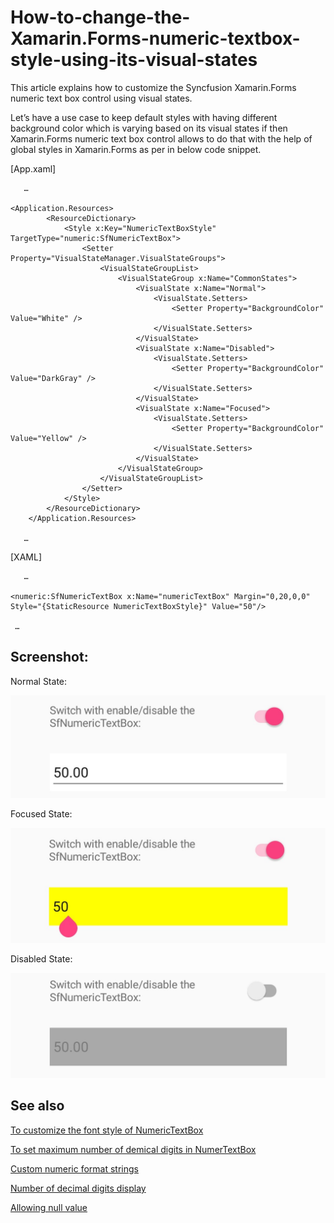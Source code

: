 # How-to-change-the-Xamarin.Forms-numeric-textbox-style-using-its-visual-states

This article explains how to customize the Syncfusion Xamarin.Forms numeric text box control using visual states.

Let’s have a use case to keep default styles with having different background color which is varying based on its visual states if then Xamarin.Forms numeric text box control allows to do that with the help of global styles in Xamarin.Forms as per in below code snippet.

[App.xaml]

```
   …    

<Application.Resources>
        <ResourceDictionary>
            <Style x:Key="NumericTextBoxStyle" TargetType="numeric:SfNumericTextBox">
                <Setter Property="VisualStateManager.VisualStateGroups">
                    <VisualStateGroupList>
                        <VisualStateGroup x:Name="CommonStates">
                            <VisualState x:Name="Normal">
                                <VisualState.Setters>
                                    <Setter Property="BackgroundColor" Value="White" />
                                </VisualState.Setters>
                            </VisualState>
                            <VisualState x:Name="Disabled">
                                <VisualState.Setters>
                                    <Setter Property="BackgroundColor" Value="DarkGray" />
                                </VisualState.Setters>
                            </VisualState>
                            <VisualState x:Name="Focused">
                                <VisualState.Setters>
                                    <Setter Property="BackgroundColor" Value="Yellow" />
                                </VisualState.Setters>
                            </VisualState>
                        </VisualStateGroup>
                    </VisualStateGroupList>
                </Setter>
            </Style>
        </ResourceDictionary>
    </Application.Resources>

   …
```   

[XAML]

```
   …

<numeric:SfNumericTextBox x:Name="numericTextBox" Margin="0,20,0,0" Style="{StaticResource NumericTextBoxStyle}" Value="50"/>

 …
```

## Screenshot:

Normal State:

![Output image of NumericTextBox in normal state](Outputs/NumericTextBoxNormalState.jpg) 

Focused State:

![Output image of NumericTextBox in focused state](Outputs/NumericTextBoxFocused.jpg) 

Disabled State:
 
![Output image of NumericTextBox in disabled state](Outputs/NumericTextBoxDisabled.jpg)

## See also

[To customize the font style of NumericTextBox](https://help.syncfusion.com/xamarin/numeric-entry/font-settings)

[To set maximum number of demical digits in NumerTextBox](https://help.syncfusion.com/xamarin/numeric-entry/set-maximum-number-of-decimal-digits)

[Custom numeric format strings](https://docs.microsoft.com/en-us/dotnet/standard/base-types/custom-numeric-format-strings#the--custom-specifier)
 
[Number of decimal digits display](https://www.syncfusion.com/kb/7059/how-to-modify-number-of-decimal-digits-display)
 
[Allowing null value](https://help.syncfusion.com/xamarin/numeric-entry/assign-nullable-value)




